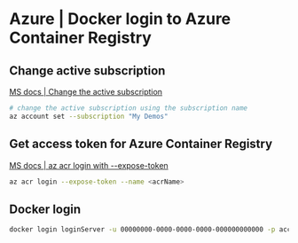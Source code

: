 # Azure | Docker login to Azure Container Registry

## Change active subscription

[MS docs | Change the active subscription](https://docs.microsoft.com/en-us/cli/azure/manage-azure-subscriptions-azure-cli#change-the-active-subscription)

```sh
# change the active subscription using the subscription name
az account set --subscription "My Demos"
```

## Get access token for Azure Container Registry

[MS docs | az acr login with --expose-token](https://docs.microsoft.com/en-us/azure/container-registry/container-registry-authentication?tabs=azure-cli#az-acr-login-with---expose-token)

```sh
az acr login --expose-token --name <acrName>
```

## Docker login

```sh
docker login loginServer -u 00000000-0000-0000-0000-000000000000 -p accessToken
```
